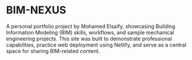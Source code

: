 # BIM-NEXUS
A personal portfolio project by Mohamed Elsaify, showcasing Building Information Modeling (BIM) skills, workflows, and sample mechanical engineering projects. This site was built to demonstrate professional capabilities, practice web deployment using Netlify, and serve as a central space for sharing BIM-related content. 
